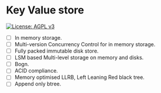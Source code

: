 Key Value store
===============

[![License: AGPL v3](https://img.shields.io/badge/License-AGPL%20v3-blue.svg)](https://www.gnu.org/licenses/agpl-3.0)

* [ ] In memory storage.
* [ ] Multi-version Concurrency Control for in memory storage.
* [ ] Fully packed immutable disk store.
* [ ] LSM based Multi-level storage on memory and disks.
* [ ] Bogn.
* [ ] ACID compliance.
* [ ] Memory optimised LLRB, Left Leaning Red black tree.
* [ ] Append only btree.
